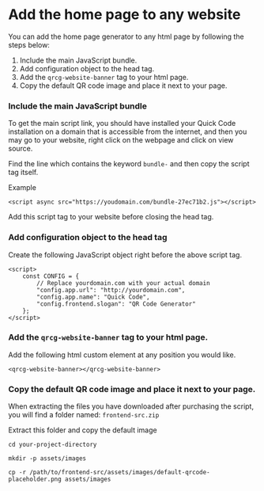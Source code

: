 # Add the home page to any website

You can add the home page generator to any html page by following the steps below:

1. Include the main JavaScript bundle.
2. Add configuration object to the head tag.
3. Add the `qrcg-website-banner` tag to your html page.
4. Copy the default QR code image and place it next to your page.

### Include the main JavaScript bundle

To get the main script link, you should have installed your Quick Code installation on a domain that is accessible from the internet, and then you may go to your website, right click on the webpage and click on view source.

Find the line which contains the keyword `bundle-` and then copy the script tag itself.

Example

    <script async src="https://youdomain.com/bundle-27ec71b2.js"></script>

Add this script tag to your website before closing the head tag.

### Add configuration object to the head tag

Create the following JavaScript object right before the above script tag.

    <script>
        const CONFIG = {
            // Replace yourdomain.com with your actual domain
            "config.app.url": "http://yourdomain.com",
            "config.app.name": "Quick Code",
            "config.frontend.slogan": "QR Code Generator"
        };
    </script>

### Add the `qrcg-website-banner` tag to your html page.

Add the following html custom element at any position you would like.

    <qrcg-website-banner></qrcg-website-banner>

### Copy the default QR code image and place it next to your page.

When extracting the files you have downloaded after purchasing the script, you will find a folder named: `frontend-src.zip`

Extract this folder and copy the default image

    cd your-project-directory

    mkdir -p assets/images

    cp -r /path/to/frontend-src/assets/images/default-qrcode-placeholder.png assets/images
